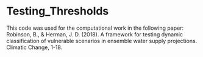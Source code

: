 # Testing_Thresholds

This code was used for the computational work in the following paper:
Robinson, B., & Herman, J. D. (2018). A framework for testing dynamic classification of vulnerable scenarios in ensemble water supply projections. Climatic Change, 1-18.
